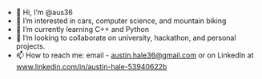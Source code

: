 - 👋 Hi, I’m @aus36
- 👀 I’m interested in cars, computer science, and mountain biking
- 🌱 I’m currently learning C++ and Python
- 💞️ I’m looking to collaborate on university, hackathon, and personal projects.
- 📫 How to reach me: email - austin.hale36@gmail.com or on LinkedIn at www.linkedin.com/in/austin-hale-53940622b

<!---
aus36/aus36 is a ✨ special ✨ repository because its `README.md` (this file) appears on your GitHub profile.
You can click the Preview link to take a look at your changes.
--->
